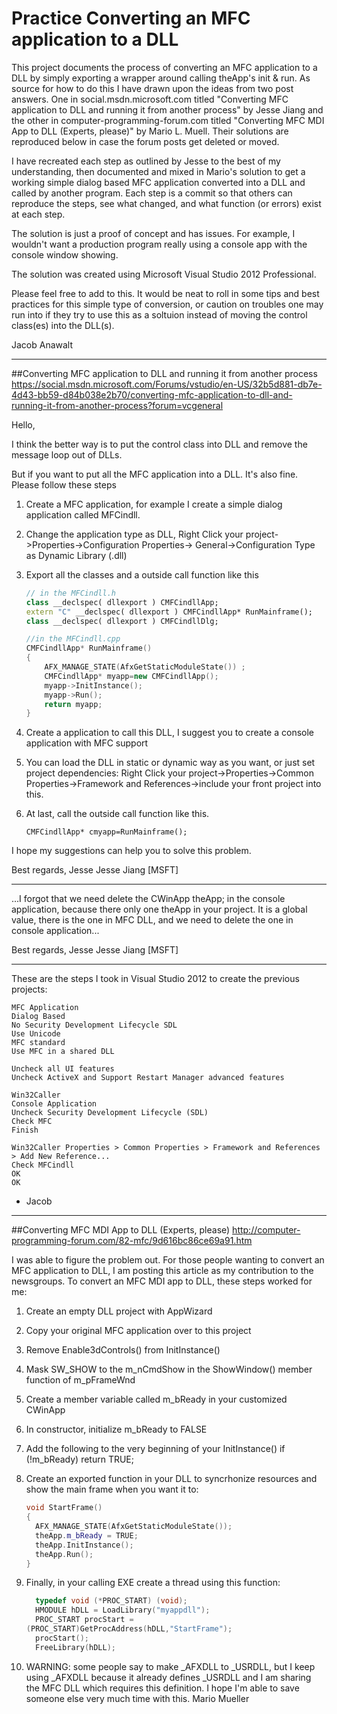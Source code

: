 # Practice Converting an MFC application to a DLL
This project documents the process of converting an MFC application to a DLL by simply exporting a wrapper around calling theApp's init & run. As source for how to do this I have drawn upon the ideas from two post answers. One in social.msdn.microsoft.com titled "Converting MFC application to DLL and running it from another process" by Jesse Jiang and the other in computer-programming-forum.com titled "Converting MFC MDI App to DLL (Experts, please)" by Mario L. Muell. Their solutions are reproduced below in case the forum posts get deleted or moved.

I have recreated each step as outlined by Jesse to the best of my understanding, then documented and mixed in Mario's solution to get a working simple dialog based MFC application converted into a DLL and called by another program. Each step is a commit so that others can reproduce the steps, see what changed, and what function (or errors) exist at each step.

The solution is just a proof of concept and has issues. For example, I wouldn't want a production program really using a console app with the console window showing.

The solution was created using Microsoft Visual Studio 2012 Professional.

Please feel free to add to this. It would be neat to roll in some tips and best practices for this simple type of conversion, or caution on troubles one may run into if they try to use this as a soltuion instead of moving the control class(es) into the DLL(s).

Jacob Anawalt

---

##Converting MFC application to DLL and running it from another process
https://social.msdn.microsoft.com/Forums/vstudio/en-US/32b5d881-db7e-4d43-bb59-d84b038e2b70/converting-mfc-application-to-dll-and-running-it-from-another-process?forum=vcgeneral

Hello,
 
I think the better way is to put the control class into DLL and remove the message loop out of DLLs.
 
But if you want to put all the MFC application into a DLL. It's also fine. Please follow these steps
 
1. Create a MFC application, for example I create a simple dialog application called MFCindll.
2. Change the application type as DLL, Right Click your project->Properties->Configuration Properties-> General->Configuration Type as Dynamic Library (.dll)
3. Export all the classes and a outside call function like this

    ```C++
    // in the MFCindll.h
    class __declspec( dllexport ) CMFCindllApp;
    extern "C" __declspec( dllexport ) CMFCindllApp* RunMainframe();
    class __declspec( dllexport ) CMFCindllDlg;
    
    //in the MFCindll.cpp
    CMFCindllApp* RunMainframe()
    {
    	AFX_MANAGE_STATE(AfxGetStaticModuleState()) ;
    	CMFCindllApp* myapp=new CMFCindllApp();
    	myapp->InitInstance();
    	myapp->Run();
    	return myapp;
    }
    ```

4. Create a application to call this DLL, I suggest you to create a console application with MFC support
5. You can load the DLL in static or dynamic way as you want, or just set project dependencies: Right Click your project->Properties->Common Properties->Framework and References->include your front project into this.
6. At last, call the outside call function like this.
    
    ```
    CMFCindllApp* cmyapp=RunMainframe();
    ```


I hope my suggestions can help you to solve this problem.
 
Best regards,
Jesse
Jesse Jiang [MSFT]

---

...I forgot that we need delete the CWinApp theApp; in the console application, because there only one theApp in your project. It is a global value, there is the one in MFC DLL,  and we need to delete the one in console application...

Best regards,
Jesse
Jesse Jiang [MSFT]

---

These are the steps I took in Visual Studio 2012 to create the previous projects:

```
MFC Application
Dialog Based
No Security Development Lifecycle SDL
Use Unicode
MFC standard
Use MFC in a shared DLL

Uncheck all UI features
Uncheck ActiveX and Support Restart Manager advanced features

Win32Caller
Console Application
Uncheck Security Development Lifecycle (SDL)
Check MFC
Finish

Win32Caller Properties > Common Properties > Framework and References > Add New Reference...
Check MFCindll
OK
OK
```

- Jacob

---

##Converting MFC MDI App to DLL (Experts, please)
http://computer-programming-forum.com/82-mfc/9d616bc86ce69a91.htm

I was able to figure the problem out. For those people wanting to 
convert an MFC application to DLL, I am posting this article as my 
contribution to the newsgroups. 
To convert an MFC MDI app to DLL, these steps worked for me: 

1. Create an empty DLL project with AppWizard 
2. Copy your original MFC application over to this project 
3. Remove Enable3dControls() from InitInstance() 
4. Mask SW_SHOW to the m_nCmdShow in the ShowWindow() member function 
of m_pFrameWnd 
5. Create a member variable called m_bReady in your customized CWinApp 
6. In constructor, initialize m_bReady to FALSE 
7. Add the following to the very beginning of your InitInstance() 
  if (!m_bReady) return TRUE; 
8. Create an exported function in your DLL to syncrhonize resources 
and show the main frame when you want it to: 

    ```C++
    void StartFrame() 
    { 
      AFX_MANAGE_STATE(AfxGetStaticModuleState()); 
      theApp.m_bReady = TRUE; 
      theApp.InitInstance(); 
      theApp.Run(); 
    } 
    ```

9. Finally, in your calling EXE create a thread using this function: 

    ```C++
      typedef void (*PROC_START) (void); 
      HMODULE hDLL = LoadLibrary("myappdll"); 
      PROC_START procStart = 
    (PROC_START)GetProcAddress(hDLL,"StartFrame"); 
      procStart(); 
      FreeLibrary(hDLL); 
    ```

10. WARNING: some people say to make _AFXDLL to _USRDLL, but I keep 
using _AFXDLL because it already defines _USRDLL and I am sharing the 
MFC DLL which requires this definition. 
I hope I'm able to save someone else very much time with this. 
Mario Mueller 

